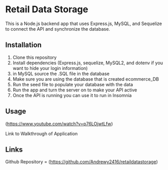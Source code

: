 # Retail Data Storage
This is a Node.js backend app that uses Express.js, MySQL, and Sequelize to connect the API and synchronize the database.

## Installation

1. Clone this repository
2. Install dependencies (Express.js, sequelize, MySQL2, and dotenv if you want to hide your login information)
3. in MySQL source the .SQL file in the database
4. Make sure you are using the database that is created ecommerce_DB
5. Run the seed file to populate your database with the data
6. Run the app and turn the server on to make your API active
7. Once the API is running you can use it to run in Insomnia

## Usage
(https://www.youtube.com/watch?v=p76LOjwtLfw)

Link to Walkthrough of Application

## Links
Github Repository = (https://github.com/Andrewy2416/retaildatastorage)

